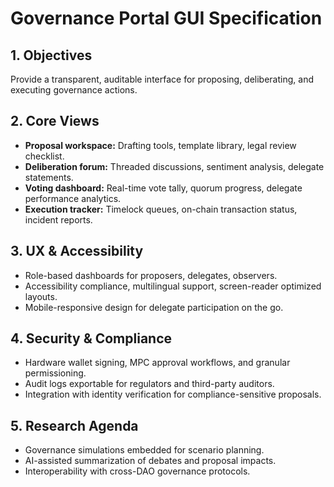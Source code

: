 # Governance Portal GUI Specification

## 1. Objectives
Provide a transparent, auditable interface for proposing, deliberating, and executing governance actions.

## 2. Core Views
- **Proposal workspace:** Drafting tools, template library, legal review checklist.
- **Deliberation forum:** Threaded discussions, sentiment analysis, delegate statements.
- **Voting dashboard:** Real-time vote tally, quorum progress, delegate performance analytics.
- **Execution tracker:** Timelock queues, on-chain transaction status, incident reports.

## 3. UX & Accessibility
- Role-based dashboards for proposers, delegates, observers.
- Accessibility compliance, multilingual support, screen-reader optimized layouts.
- Mobile-responsive design for delegate participation on the go.

## 4. Security & Compliance
- Hardware wallet signing, MPC approval workflows, and granular permissioning.
- Audit logs exportable for regulators and third-party auditors.
- Integration with identity verification for compliance-sensitive proposals.

## 5. Research Agenda
- Governance simulations embedded for scenario planning.
- AI-assisted summarization of debates and proposal impacts.
- Interoperability with cross-DAO governance protocols.
